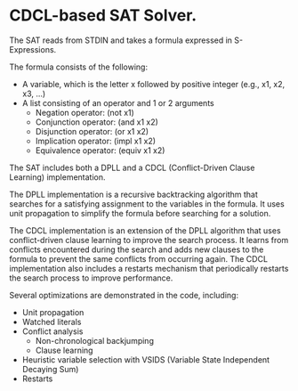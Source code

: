 # CDCL-based SAT Solver.

The SAT reads from STDIN and takes a formula expressed in S-Expressions.

The formula consists of the following:
- A variable, which is the letter x followed by positive integer (e.g., x1, x2, x3, ...)
- A list consisting of an operator and 1 or 2 arguments
  - Negation operator: (not x1)
  - Conjunction operator: (and x1 x2)
  - Disjunction operator: (or x1 x2)
  - Implication operator: (impl x1 x2)
  - Equivalence operator: (equiv x1 x2)
	
The SAT includes both a DPLL and a CDCL (Conflict-Driven Clause Learning) implementation.

The DPLL implementation is a recursive backtracking algorithm that searches for a satisfying assignment to the variables in the formula. 
It uses unit propagation to simplify the formula before searching for a solution.

The CDCL implementation is an extension of the DPLL algorithm that uses conflict-driven clause learning to improve the search process.
It learns from conflicts encountered during the search and adds new clauses to the formula to prevent the same conflicts from occurring again.
The CDCL implementation also includes a restarts mechanism that periodically restarts the search process to improve performance.

Several optimizations are demonstrated in the code, including:
- Unit propagation
- Watched literals
- Conflict analysis
	- Non-chronological backjumping
	- Clause learning
- Heuristic variable selection with VSIDS (Variable State Independent Decaying Sum)
- Restarts
